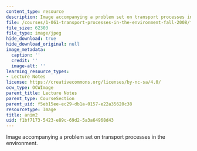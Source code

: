 ```yaml
---
content_type: resource
description: Image accompanying a problem set on transport processes in the environment.
file: /courses/1-061-transport-processes-in-the-environment-fall-2008/f1bf71735423e89c69d25a3a64968d43_anim2.jpg
file_size: 62303
file_type: image/jpeg
hide_download: true
hide_download_original: null
image_metadata:
  caption: ''
  credit: ''
  image-alt: ''
learning_resource_types:
- Lecture Notes
license: https://creativecommons.org/licenses/by-nc-sa/4.0/
ocw_type: OCWImage
parent_title: Lecture Notes
parent_type: CourseSection
parent_uid: f5eb15ee-ec29-db1a-0157-e22a35620c38
resourcetype: Image
title: anim2
uid: f1bf7173-5423-e89c-69d2-5a3a64968d43
---
```

Image accompanying a problem set on transport processes in the environment.